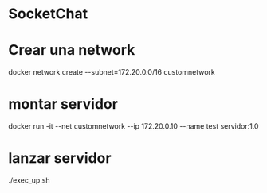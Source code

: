 # SocketChat
# Crear una network
docker network create --subnet=172.20.0.0/16 customnetwork
# montar servidor
docker run -it --net customnetwork --ip 172.20.0.10 --name test servidor:1.0
# lanzar servidor 
./exec_up.sh